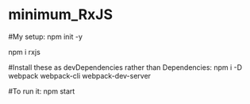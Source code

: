 # minimum_RxJS

#My setup:
npm init -y

npm i rxjs 

#Install these as devDependencies rather than Dependencies:
npm i -D webpack webpack-cli webpack-dev-server 

#To run it:
npm start
